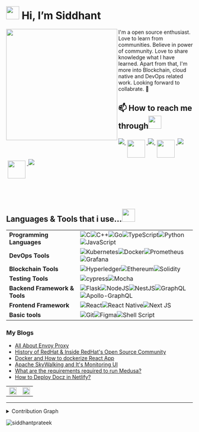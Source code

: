 <!-- ![banner](https://i.imgur.com/Ww2nuXA.png) -->



<p style="clear:both;">
<h1><img src = "https://raw.githubusercontent.com/MartinHeinz/MartinHeinz/master/wave.gif" width="35px"  height="35px"/>  Hi, I’m Siddhant </h1><img src="https://i.imgur.com/MnWH6L8.gif" align="left" height="300vh" margin="20rem">

I'm a open source enthusiast. Love to learn from communities. Believe in power of community. Love to share knowledge what I have learned. Apart from that, I'm more into Blockchain, cloud native and DevOps related work. Looking forward to collabrate. 🚀
</p>

<!-- ![68889-deliverame-app](https://user-images.githubusercontent.com/43869046/126028403-244771ba-f18a-46a9-a557-bafc0d2bd313.gif) -->
<!-- <img src="https://user-images.githubusercontent.com/43869046/126028403-244771ba-f18a-46a9-a557-bafc0d2bd313.gif" align="left" height="500vh"> -->

<p>
<h2>📫 How to reach me through<img src='https://raw.githubusercontent.com/ShahriarShafin/ShahriarShafin/main/Assets/handshake.gif' width="35px"  height="35px" >
</p></h2>
<!-- Socials Links and Badges -->
<p >
	<a href="https://www.linkedin.com/in/siddhantprateek/">
		<img src="https://img.icons8.com/fluent/48/000000/linkedin.png"/>
	</a>
	<a href="https://twitter.com/siddhantprateek">
		<img src="https://img.icons8.com/color/48/000000/twitter-circled--v5.png" 
	 height="48" style="vertical-align:top; margin:4px"/>
	</a>
	<a href="https://www.facebook.com/siddhant.prateek.7/">
		<img src="https://img.icons8.com/fluent/48/000000/facebook-new.png"/>
	</a>
	<a href="https://medium.com/@siddhantprateek">
		<img src="https://img.icons8.com/ios-filled/50/000000/medium-monogram--v2.png"
	height="48" style="vertical-align:top; margin:4px"/>
	</a>
	<a href="https://devpost.com/siddhantprateek?ref_content=user-portfolio&ref_feature=portfolio&ref_medium=global-nav">
		<img src="https://img.icons8.com/color/48/000000/devpost.png"/>
	</a>
	<a href="https://dev.to/siddhantprateek">
		<img src="https://img.icons8.com/windows/64/000000/dev.png"
	height="48" style="vertical-align:top; margin:4px"/>
	</a>
	<a href="https://www.behance.net/siddhantprateek">
		<img src="https://img.icons8.com/color/48/000000/behance.png"/>
	</a>
</p>
<br/><br/>
<!-- Language and Tools -->
<h2>Languages & Tools that i use...<img src = "https://media2.giphy.com/media/QssGEmpkyEOhBCb7e1/giphy.gif?cid=ecf05e47a0n3gi1bfqntqmob8g9aid1oyj2wr3ds3mg700bl&rid=giphy.gif" width="35px"  height="35px"> </h2>

| |   |
| -------- | -------- | 
| **Programming Languages**     | ![C](https://img.shields.io/badge/c-%2300599C.svg?style=for-the-badge&logo=c&logoColor=white)![C++](https://img.shields.io/badge/c++-%2300599C.svg?style=for-the-badge&logo=c%2B%2B&logoColor=white)![Go](https://img.shields.io/badge/go-%2300ADD8.svg?style=for-the-badge&logo=go&logoColor=white)![TypeScript](https://img.shields.io/badge/typescript-%23007ACC.svg?style=for-the-badge&logo=typescript&logoColor=white)![Python](https://img.shields.io/badge/python-3670A0?style=for-the-badge&logo=python&logoColor=ffdd54)![JavaScript](https://img.shields.io/badge/javascript-%23323330.svg?style=for-the-badge&logo=javascript&logoColor=%23F7DF1E)     | 
| **DevOps Tools**     | ![Kubernetes](https://img.shields.io/badge/kubernetes-%23326ce5.svg?style=for-the-badge&logo=kubernetes&logoColor=white)![Docker](https://img.shields.io/badge/docker-%230db7ed.svg?style=for-the-badge&logo=docker&logoColor=white)![Prometheus](https://img.shields.io/badge/Prometheus-E6522C?style=for-the-badge&logo=Prometheus&logoColor=white)![Grafana](https://img.shields.io/badge/grafana-%23F46800.svg?style=for-the-badge&logo=grafana&logoColor=white)     | 
| **Blockchain Tools** | ![Hyperledger](https://img.shields.io/badge/hyperledger-2F3134?style=for-the-badge&logo=hyperledger&logoColor=white)![Ethereum](https://img.shields.io/badge/Ethereum-3C3C3D?style=for-the-badge&logo=Ethereum&logoColor=white)![Solidity](https://img.shields.io/badge/Solidity-%23363636.svg?style=for-the-badge&logo=solidity&logoColor=white)|
|**Testing Tools** | ![cypress](https://img.shields.io/badge/-cypress-%23E5E5E5?style=for-the-badge&logo=cypress&logoColor=058a5e)![Mocha](https://img.shields.io/badge/-mocha-%238D6748?style=for-the-badge&logo=mocha&logoColor=white)|
| **Backend Framework & Tools** | ![Flask](https://img.shields.io/badge/flask-%23000.svg?style=for-the-badge&logo=flask&logoColor=white)![NodeJS](https://img.shields.io/badge/node.js-6DA55F?style=for-the-badge&logo=node.js&logoColor=white)![NestJS](https://img.shields.io/badge/nestjs-%23E0234E.svg?style=for-the-badge&logo=nestjs&logoColor=white)![GraphQL](https://img.shields.io/badge/-GraphQL-E10098?style=for-the-badge&logo=graphql&logoColor=white)![Apollo-GraphQL](https://img.shields.io/badge/-ApolloGraphQL-311C87?style=for-the-badge&logo=apollo-graphql) |
|  **Frontend Framework** | ![React](https://img.shields.io/badge/react-%2320232a.svg?style=for-the-badge&logo=react&logoColor=%2361DAFB)![React Native](https://img.shields.io/badge/react_native-%2320232a.svg?style=for-the-badge&logo=react&logoColor=%2361DAFB)![Next JS](https://img.shields.io/badge/Next-black?style=for-the-badge&logo=next.js&logoColor=white)| 
| **Basic tools** | ![Git](https://img.shields.io/badge/git-%23F05033.svg?style=for-the-badge&logo=git&logoColor=white)![Figma](https://img.shields.io/badge/figma-%23F24E1E.svg?style=for-the-badge&logo=figma&logoColor=white)![Shell Script](https://img.shields.io/badge/shell_script-%23121011.svg?style=for-the-badge&logo=gnu-bash&logoColor=white)|


### My Blogs

- [All About Envoy Proxy](https://siddhantprateek.space/all-about-envoy-proxy)
- [History of RedHat & Inside RedHat's Open Source Community](https://siddhantprateek.space/history-of-redhat-and-inside-redhats-open-source-community)
- [Docker and How to dockerize React App](https://siddhantprateek.space/docker-and-how-to-dockerize-react-app)
- [Apache SkyWalking and It's Monitoring UI](https://blog.goupaz.com/posts/post07/apache-skywalking-and-its-monitoring-ui/)
- [What are the requirements required to run Medusa?](https://aviyel.com/post/3238/what-are-the-requirements-required-to-run-medusa)
- [How to Deploy Docz in Netlify?](https://aviyel.com/post/2891/how-to-deploy-docz-in-netlify)


| | |
| -------- | -------- |
|<img width="100%" src="https://github-readme-stats.vercel.app/api?username=siddhantprateek&show_icons=true&theme=nord" /> | <img width="100%" src="https://github-readme-streak-stats.herokuapp.com/?user=siddhantprateek&theme=nord" /> |

---

<!-- <div align="center">
   <a href="https://github.com/siddhantprateek">
     <img align="center" src="https://github-readme-stats.vercel.app/api/top-langs/?username=siddhantprateek&theme=vue-dark&hide_langs_below=1" />
   </a>
</div>
 -->
<!-- Conritbution Graph -->
<details>
  <summary>Contribution Graph</summary>

[![Siddhant Prateek's github activity graph](https://activity-graph.herokuapp.com/graph?username=siddhantprateek&theme=github)](https://github.com/siddhantprateek/github-readme-activity-graph)
</details>

<p align="left"> <img src="https://komarev.com/ghpvc/?username=siddhantprateek&label=Profile%20views&color=0e75b6&style=flat" alt="siddhantprateek" /> </p>

